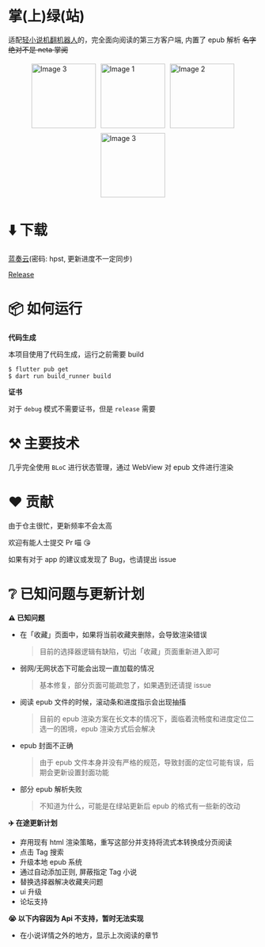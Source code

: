 # 掌(上)绿(站)

适配[轻小说机翻机器人](https://books.fishhawk.top/)的，完全面向阅读的第三方客户端, 内置了 epub 解析
<del>名字绝对不是 neta 掌阅

<div style="display: flex; justify-content: center; flex-wrap: wrap;">
    <img src="./.github/img/0.jpg" alt="Image 3" style="margin: 5px; width: 130px; height: auto;">
    <img src="./.github/img/1.jpg" alt="Image 1" style="margin: 5px; width: 130px; height: auto;">
    <img src="./.github/img/2.jpg" alt="Image 2" style="margin: 5px; width: 130px; height: auto;">
    <img src="./.github/img/3.jpg" alt="Image 3" style="margin: 5px; width: 130px; height: auto;">
</div>

# ⬇️ 下载

[蓝奏云](https://wwrn.lanzouv.com/b00uyftbja)(密码: hpst, 更新进度不一定同步)

[Release](https://github.com/Prixii/auto_novel_reader_flutter/releases)

# 📦 如何运行

**代码生成**

本项目使用了代码生成，运行之前需要 build

```
$ flutter pub get
$ dart run build_runner build
```

**证书**

对于 `debug` 模式不需要证书，但是 `release` 需要

# ⚒️ 主要技术

几乎完全使用 `BLoC` 进行状态管理，通过 WebView 对 epub 文件进行渲染

# ❤️ 贡献

由于仓主很忙，更新频率不会太高

欢迎有能人士提交 Pr 喵 😘

如果有对于 app 的建议或发现了 Bug，也请提出 issue

# ❔ 已知问题与更新计划

**⚠️ 已知问题**

- 在「收藏」页面中，如果将当前收藏夹删除，会导致渲染错误
  > 目前的选择器逻辑有缺陷，切出「收藏」页面重新进入即可
- 弱网/无网状态下可能会出现一直加载的情况
  > 基本修复，部分页面可能疏忽了，如果遇到还请提 issue
- 阅读 epub 文件的时候，滚动条和进度指示会出现抽搐
  > 目前的 epub 渲染方案在长文本的情况下，面临着流畅度和进度定位二选一的困境，epub 渲染方式后会解决
- epub 封面不正确
  > 由于 epub 文件本身并没有严格的规范，导致封面的定位可能有误，后期会更新设置封面功能
- 部分 epub 解析失败
  > 不知道为什么，可能是在绿站更新后 epub 的格式有一些新的改动

**✈️ 在途更新计划**

- 弃用现有 html 渲染策略，重写这部分并支持将流式本转换成分页阅读
- 点击 Tag 搜索
- 升级本地 epub 系统
- 通过自动添加正则, 屏蔽指定 Tag 小说
- 替换选择器解决收藏夹问题
- ui 升级
- 论坛支持

**😭 以下内容因为 Api 不支持，暂时无法实现**

- 在小说详情之外的地方，显示上次阅读的章节
